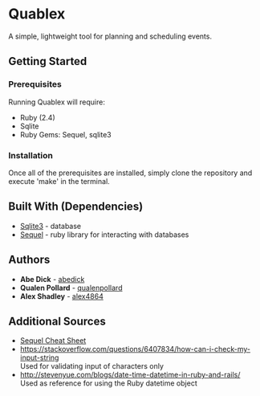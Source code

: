 # Quablex

A simple, lightweight tool for planning and scheduling events.

## Getting Started

### Prerequisites

Running Quablex will require:  
* Ruby (2.4)
* Sqlite
* Ruby Gems: Sequel, sqlite3

### Installation

Once all of the prerequisites are installed, simply clone the repository and execute 'make' in the terminal.

## Built With (Dependencies)

* [Sqlite3](https://www.sqlite.org/) - database
* [Sequel](https://github.com/jeremyevans/sequel) - ruby library for interacting with databases

## Authors

* **Abe Dick** - [abedick](https://github.com/abedick)
* **Qualen Pollard** - [qualenpollard](https://github.com/qualenpollard)
* **Alex Shadley** - [alex4864](https://github.com/alex4864)

## Additional Sources

* [Sequel Cheat Sheet](http://sequel.jeremyevans.net/rdoc/files/doc/cheat_sheet_rdoc.html)
* https://stackoverflow.com/questions/6407834/how-can-i-check-my-input-string  
Used for validating input of characters only
* http://stevenyue.com/blogs/date-time-datetime-in-ruby-and-rails/  
Used as reference for using the Ruby datetime object
